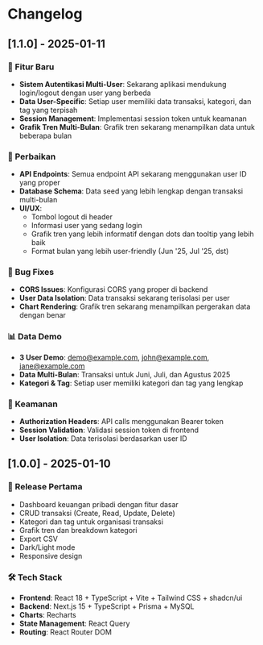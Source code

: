# Changelog

## [1.1.0] - 2025-01-11

### 🎉 Fitur Baru
- **Sistem Autentikasi Multi-User**: Sekarang aplikasi mendukung login/logout dengan user yang berbeda
- **Data User-Specific**: Setiap user memiliki data transaksi, kategori, dan tag yang terpisah
- **Session Management**: Implementasi session token untuk keamanan
- **Grafik Tren Multi-Bulan**: Grafik tren sekarang menampilkan data untuk beberapa bulan

### 🔧 Perbaikan
- **API Endpoints**: Semua endpoint API sekarang menggunakan user ID yang proper
- **Database Schema**: Data seed yang lebih lengkap dengan transaksi multi-bulan
- **UI/UX**: 
  - Tombol logout di header
  - Informasi user yang sedang login
  - Grafik tren yang lebih informatif dengan dots dan tooltip yang lebih baik
  - Format bulan yang lebih user-friendly (Jun '25, Jul '25, dst)

### 🐛 Bug Fixes
- **CORS Issues**: Konfigurasi CORS yang proper di backend
- **User Data Isolation**: Data transaksi sekarang terisolasi per user
- **Chart Rendering**: Grafik tren sekarang menampilkan pergerakan data dengan benar

### 📊 Data Demo
- **3 User Demo**: demo@example.com, john@example.com, jane@example.com
- **Data Multi-Bulan**: Transaksi untuk Juni, Juli, dan Agustus 2025
- **Kategori & Tag**: Setiap user memiliki kategori dan tag yang lengkap

### 🔐 Keamanan
- **Authorization Headers**: API calls menggunakan Bearer token
- **Session Validation**: Validasi session token di frontend
- **User Isolation**: Data terisolasi berdasarkan user ID

## [1.0.0] - 2025-01-10

### 🎉 Release Pertama
- Dashboard keuangan pribadi dengan fitur dasar
- CRUD transaksi (Create, Read, Update, Delete)
- Kategori dan tag untuk organisasi transaksi
- Grafik tren dan breakdown kategori
- Export CSV
- Dark/Light mode
- Responsive design

### 🛠️ Tech Stack
- **Frontend**: React 18 + TypeScript + Vite + Tailwind CSS + shadcn/ui
- **Backend**: Next.js 15 + TypeScript + Prisma + MySQL
- **Charts**: Recharts
- **State Management**: React Query
- **Routing**: React Router DOM
